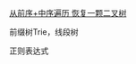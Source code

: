 [从前序+中序遍历 恢复一颗二叉树](https://leetcode-cn.com/problems/zhong-jian-er-cha-shu-lcof/)

前缀树Trie，线段树

正则表达式